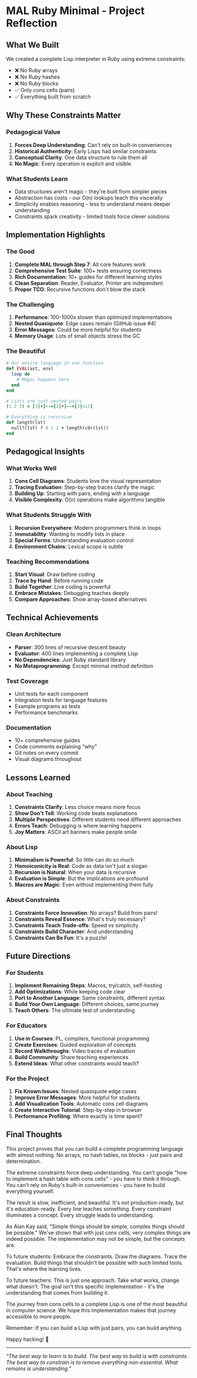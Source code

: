# MAL Ruby Minimal - Project Reflection

## What We Built

We created a complete Lisp interpreter in Ruby using extreme constraints:
- ❌ No Ruby arrays
- ❌ No Ruby hashes  
- ❌ No Ruby blocks
- ✅ Only cons cells (pairs)
- ✅ Everything built from scratch

## Why These Constraints Matter

### Pedagogical Value
1. **Forces Deep Understanding**: Can't rely on built-in conveniences
2. **Historical Authenticity**: Early Lisps had similar constraints
3. **Conceptual Clarity**: One data structure to rule them all
4. **No Magic**: Every operation is explicit and visible

### What Students Learn
- Data structures aren't magic - they're built from simpler pieces
- Abstraction has costs - our O(n) lookups teach this viscerally  
- Simplicity enables reasoning - less to understand means deeper understanding
- Constraints spark creativity - limited tools force clever solutions

## Implementation Highlights

### The Good
1. **Complete MAL through Step 7**: All core features work
2. **Comprehensive Test Suite**: 100+ tests ensuring correctness
3. **Rich Documentation**: 10+ guides for different learning styles
4. **Clean Separation**: Reader, Evaluator, Printer are independent
5. **Proper TCO**: Recursive functions don't blow the stack

### The Challenging  
1. **Performance**: 100-1000x slower than optimized implementations
2. **Nested Quasiquote**: Edge cases remain (GitHub issue #4)
3. **Error Messages**: Could be more helpful for students
4. **Memory Usage**: Lots of small objects stress the GC

### The Beautiful
```ruby
# Our entire language in one function
def EVAL(ast, env)
  loop do
    # Magic happens here
  end
end

# Lists are just nested pairs
(1 2 3) = [1|•]-->[2|•]-->[3|nil]

# Everything is recursive
def length(lst)
  null?(lst) ? 0 : 1 + length(cdr(lst))
end
```

## Pedagogical Insights

### What Works Well
1. **Cons Cell Diagrams**: Students love the visual representation
2. **Tracing Evaluation**: Step-by-step traces clarify the magic
3. **Building Up**: Starting with pairs, ending with a language
4. **Visible Complexity**: O(n) operations make algorithms tangible

### What Students Struggle With
1. **Recursion Everywhere**: Modern programmers think in loops
2. **Immutability**: Wanting to modify lists in place
3. **Special Forms**: Understanding evaluation control
4. **Environment Chains**: Lexical scope is subtle

### Teaching Recommendations
1. **Start Visual**: Draw before coding
2. **Trace by Hand**: Before running code
3. **Build Together**: Live coding is powerful
4. **Embrace Mistakes**: Debugging teaches deeply
5. **Compare Approaches**: Show array-based alternatives

## Technical Achievements

### Clean Architecture
- **Parser**: 300 lines of recursive descent beauty
- **Evaluator**: 400 lines implementing a complete Lisp
- **No Dependencies**: Just Ruby standard library
- **No Metaprogramming**: Except minimal method definition

### Test Coverage
- Unit tests for each component
- Integration tests for language features  
- Example programs as tests
- Performance benchmarks

### Documentation
- 10+ comprehensive guides
- Code comments explaining "why"
- Git notes on every commit
- Visual diagrams throughout

## Lessons Learned

### About Teaching
1. **Constraints Clarify**: Less choice means more focus
2. **Show Don't Tell**: Working code beats explanations
3. **Multiple Perspectives**: Different students need different approaches
4. **Errors Teach**: Debugging is where learning happens
5. **Joy Matters**: ASCII art banners make people smile

### About Lisp
1. **Minimalism is Powerful**: So little can do so much
2. **Homoiconicity is Real**: Code as data isn't just a slogan
3. **Recursion is Natural**: When your data is recursive
4. **Evaluation is Simple**: But the implications are profound
5. **Macros are Magic**: Even without implementing them fully

### About Constraints
1. **Constraints Force Innovation**: No arrays? Build from pairs!
2. **Constraints Reveal Essence**: What's truly necessary?
3. **Constraints Teach Trade-offs**: Speed vs simplicity
4. **Constraints Build Character**: And understanding
5. **Constraints Can Be Fun**: It's a puzzle!

## Future Directions

### For Students
1. **Implement Remaining Steps**: Macros, try/catch, self-hosting
2. **Add Optimizations**: While keeping code clear
3. **Port to Another Language**: Same constraints, different syntax
4. **Build Your Own Language**: Different choices, same journey
5. **Teach Others**: The ultimate test of understanding

### For Educators
1. **Use in Courses**: PL, compilers, functional programming
2. **Create Exercises**: Guided exploration of concepts
3. **Record Walkthroughs**: Video traces of evaluation
4. **Build Community**: Share teaching experiences
5. **Extend Ideas**: What other constraints would teach?

### For the Project
1. **Fix Known Issues**: Nested quasiquote edge cases
2. **Improve Error Messages**: More helpful for students
3. **Add Visualization Tools**: Automatic cons cell diagrams
4. **Create Interactive Tutorial**: Step-by-step in browser
5. **Performance Profiling**: Where exactly is time spent?

## Final Thoughts

This project proves that you can build a complete programming language with almost nothing. No arrays, no hash tables, no blocks - just pairs and determination.

The extreme constraints force deep understanding. You can't google "how to implement a hash table with cons cells" - you have to think it through. You can't rely on Ruby's built-in conveniences - you have to build everything yourself.

The result is slow, inefficient, and beautiful. It's not production-ready, but it's education-ready. Every line teaches something. Every constraint illuminates a concept. Every struggle leads to understanding.

As Alan Kay said, "Simple things should be simple, complex things should be possible." We've shown that with just cons cells, very complex things are indeed possible. The implementation may not be simple, but the concepts are.

To future students: Embrace the constraints. Draw the diagrams. Trace the evaluation. Build things that shouldn't be possible with such limited tools. That's where the learning lives.

To future teachers: This is just one approach. Take what works, change what doesn't. The goal isn't this specific implementation - it's the understanding that comes from building it.

The journey from cons cells to a complete Lisp is one of the most beautiful in computer science. We hope this implementation makes that journey accessible to more people.

Remember: If you can build a Lisp with just pairs, you can build anything.

Happy hacking! 🎉

---

*"The best way to learn is to build. The best way to build is with constraints. The best way to constrain is to remove everything non-essential. What remains is understanding."*